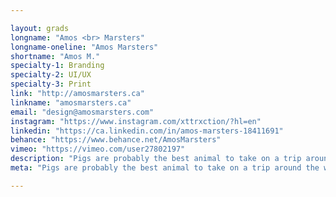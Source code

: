 ```yaml
---

layout: grads
longname: "Amos <br> Marsters"
longname-oneline: "Amos Marsters"
shortname: "Amos M."
specialty-1: Branding
specialty-2: UI/UX
specialty-3: Print
link: "http://amosmarsters.ca"
linkname: "amosmarsters.ca"
email: "design@amosmarsters.com"
instagram: "https://www.instagram.com/xttrxction/?hl=en"
linkedin: "https://ca.linkedin.com/in/amos-marsters-18411691"
behance: "https://www.behance.net/AmosMarsters"
vimeo: "https://vimeo.com/user27802197"
description: "Pigs are probably the best animal to take on a trip around the world. Design is that place you comeback to and it always feels like home."
meta: "Pigs are probably the best animal to take on a trip around the world. Design is that place you comeback to and it always feels like home."

---
```

